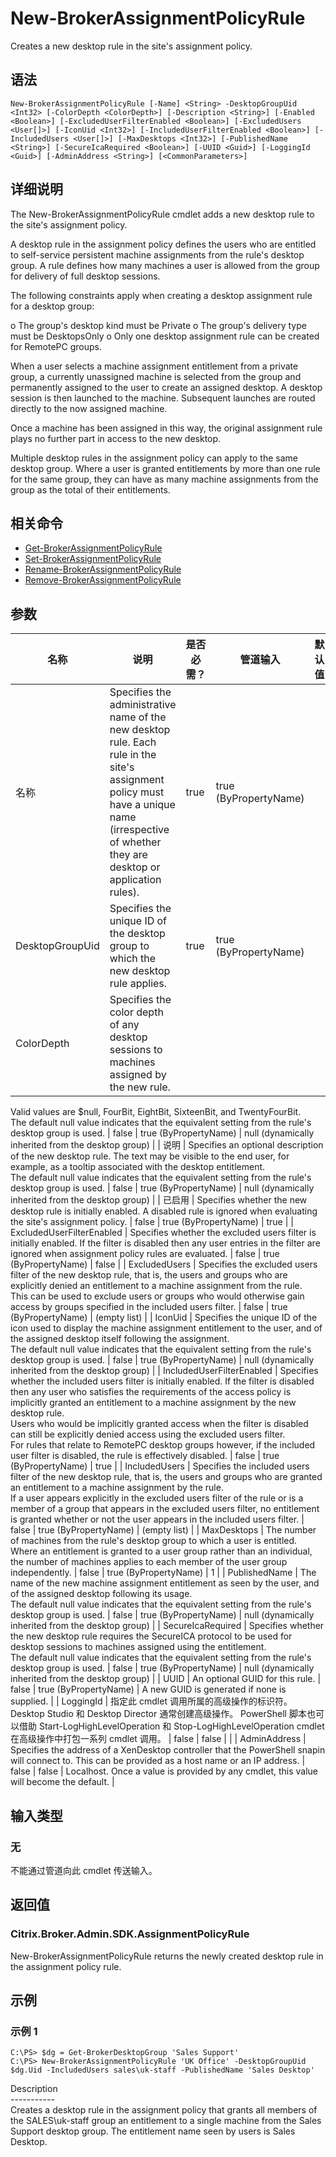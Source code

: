 # New-BrokerAssignmentPolicyRule

Creates a new desktop rule in the site's assignment policy.

## 语法

    New-BrokerAssignmentPolicyRule [-Name] <String> -DesktopGroupUid <Int32> [-ColorDepth <ColorDepth>] [-Description <String>] [-Enabled <Boolean>] [-ExcludedUserFilterEnabled <Boolean>] [-ExcludedUsers <User[]>] [-IconUid <Int32>] [-IncludedUserFilterEnabled <Boolean>] [-IncludedUsers <User[]>] [-MaxDesktops <Int32>] [-PublishedName <String>] [-SecureIcaRequired <Boolean>] [-UUID <Guid>] [-LoggingId <Guid>] [-AdminAddress <String>] [<CommonParameters>]
    

## 详细说明

The New-BrokerAssignmentPolicyRule cmdlet adds a new desktop rule to the site's assignment policy.

A desktop rule in the assignment policy defines the users who are entitled to self-service persistent machine assignments from the rule's desktop group. A rule defines how many machines a user is allowed from the group for delivery of full desktop sessions.

The following constraints apply when creating a desktop assignment rule for a desktop group:

o The group's desktop kind must be Private o The group's delivery type must be DesktopsOnly o Only one desktop assignment rule can be created for RemotePC groups.

When a user selects a machine assignment entitlement from a private group, a currently unassigned machine is selected from the group and permanently assigned to the user to create an assigned desktop. A desktop session is then launched to the machine. Subsequent launches are routed directly to the now assigned machine.

Once a machine has been assigned in this way, the original assignment rule plays no further part in access to the new desktop.

Multiple desktop rules in the assignment policy can apply to the same desktop group. Where a user is granted entitlements by more than one rule for the same group, they can have as many machine assignments from the group as the total of their entitlements.

## 相关命令

- [Get-BrokerAssignmentPolicyRule](Get-BrokerAssignmentPolicyRule.html)
- [Set-BrokerAssignmentPolicyRule](Set-BrokerAssignmentPolicyRule.html)
- [Rename-BrokerAssignmentPolicyRule](Rename-BrokerAssignmentPolicyRule.html)
- [Remove-BrokerAssignmentPolicyRule](Remove-BrokerAssignmentPolicyRule.html)

## 参数

| 名称                        | 说明                                                                                                                                                                                                                                                                                                                                                                                                                                                                                                                                           | 是否必需？ | 管道输入                  | 默认值                                                                                    |
| ------------------------- | -------------------------------------------------------------------------------------------------------------------------------------------------------------------------------------------------------------------------------------------------------------------------------------------------------------------------------------------------------------------------------------------------------------------------------------------------------------------------------------------------------------------------------------------- | ----- | --------------------- | -------------------------------------------------------------------------------------- |
| 名称                        | Specifies the administrative name of the new desktop rule. Each rule in the site's assignment policy must have a unique name (irrespective of whether they are desktop or application rules).                                                                                                                                                                                                                                                                                                                                                | true  | true (ByPropertyName) |                                                                                        |
| DesktopGroupUid           | Specifies the unique ID of the desktop group to which the new desktop rule applies.                                                                                                                                                                                                                                                                                                                                                                                                                                                          | true  | true (ByPropertyName) |                                                                                        |
| ColorDepth                | Specifies the color depth of any desktop sessions to machines assigned by the new rule.  
Valid values are $null, FourBit, EightBit, SixteenBit, and TwentyFourBit.  
The default null value indicates that the equivalent setting from the rule's desktop group is used.                                                                                                                                                                                                                                                                    | false | true (ByPropertyName) | null (dynamically inherited from the desktop group)                                    |
| 说明                        | Specifies an optional description of the new desktop rule. The text may be visible to the end user, for example, as a tooltip associated with the desktop entitlement.  
The default null value indicates that the equivalent setting from the rule's desktop group is used.                                                                                                                                                                                                                                                                 | false | true (ByPropertyName) | null (dynamically inherited from the desktop group)                                    |
| 已启用                       | Specifies whether the new desktop rule is initially enabled. A disabled rule is ignored when evaluating the site's assignment policy.                                                                                                                                                                                                                                                                                                                                                                                                        | false | true (ByPropertyName) | true                                                                                   |
| ExcludedUserFilterEnabled | Specifies whether the excluded users filter is initially enabled. If the filter is disabled then any user entries in the filter are ignored when assignment policy rules are evaluated.                                                                                                                                                                                                                                                                                                                                                      | false | true (ByPropertyName) | false                                                                                  |
| ExcludedUsers             | Specifies the excluded users filter of the new desktop rule, that is, the users and groups who are explicitly denied an entitlement to a machine assignment from the rule.  
This can be used to exclude users or groups who would otherwise gain access by groups specified in the included users filter.                                                                                                                                                                                                                                   | false | true (ByPropertyName) | (empty list)                                                                           |
| IconUid                   | Specifies the unique ID of the icon used to display the machine assignment entitlement to the user, and of the assigned desktop itself following the assignment.  
The default null value indicates that the equivalent setting from the rule's desktop group is used.                                                                                                                                                                                                                                                                       | false | true (ByPropertyName) | null (dynamically inherited from the desktop group)                                    |
| IncludedUserFilterEnabled | Specifies whether the included users filter is initially enabled. If the filter is disabled then any user who satisfies the requirements of the access policy is implicitly granted an entitlement to a machine assignment by the new desktop rule.  
Users who would be implicitly granted access when the filter is disabled can still be explicitly denied access using the excluded users filter.  
For rules that relate to RemotePC desktop groups however, if the included user filter is disabled, the rule is effectively disabled. | false | true (ByPropertyName) | true                                                                                   |
| IncludedUsers             | Specifies the included users filter of the new desktop rule, that is, the users and groups who are granted an entitlement to a machine assignment by the rule.  
If a user appears explicitly in the excluded users filter of the rule or is a member of a group that appears in the excluded users filter, no entitlement is granted whether or not the user appears in the included users filter.                                                                                                                                          | false | true (ByPropertyName) | (empty list)                                                                           |
| MaxDesktops               | The number of machines from the rule's desktop group to which a user is entitled. Where an entitlement is granted to a user group rather than an individual, the number of machines applies to each member of the user group independently.                                                                                                                                                                                                                                                                                                  | false | true (ByPropertyName) | 1                                                                                      |
| PublishedName             | The name of the new machine assignment entitlement as seen by the user, and of the assigned desktop following its usage.  
The default null value indicates that the equivalent setting from the rule's desktop group is used.                                                                                                                                                                                                                                                                                                               | false | true (ByPropertyName) | null (dynamically inherited from the desktop group)                                    |
| SecureIcaRequired         | Specifies whether the new desktop rule requires the SecureICA protocol to be used for desktop sessions to machines assigned using the entitlement.  
The default null value indicates that the equivalent setting from the rule's desktop group is used.                                                                                                                                                                                                                                                                                     | false | true (ByPropertyName) | null (dynamically inherited from the desktop group)                                    |
| UUID                      | An optional GUID for this rule.                                                                                                                                                                                                                                                                                                                                                                                                                                                                                                              | false | true (ByPropertyName) | A new GUID is generated if none is supplied.                                           |
| LoggingId                 | 指定此 cmdlet 调用所属的高级操作的标识符。 Desktop Studio 和 Desktop Director 通常创建高级操作。 PowerShell 脚本也可以借助 Start-LogHighLevelOperation 和 Stop-LogHighLevelOperation cmdlet 在高级操作中打包一系列 cmdlet 调用。                                                                                                                                                                                                                                                                                                                                                              | false | false                 |                                                                                        |
| AdminAddress              | Specifies the address of a XenDesktop controller that the PowerShell snapin will connect to. This can be provided as a host name or an IP address.                                                                                                                                                                                                                                                                                                                                                                                           | false | false                 | Localhost. Once a value is provided by any cmdlet, this value will become the default. |

## 输入类型

### 无

不能通过管道向此 cmdlet 传送输入。

## 返回值

### Citrix.Broker.Admin.SDK.AssignmentPolicyRule

New-BrokerAssignmentPolicyRule returns the newly created desktop rule in the assignment policy rule.

## 示例

### 示例 1

    C:\PS> $dg = Get-BrokerDesktopGroup 'Sales Support'
    C:\PS> New-BrokerAssignmentPolicyRule 'UK Office' -DesktopGroupUid $dg.Uid -IncludedUsers sales\uk-staff -PublishedName 'Sales Desktop'
    

Description  
\---\---\-----  
Creates a desktop rule in the assignment policy that grants all members of the SALES\uk-staff group an entitlement to a single machine from the Sales Support desktop group. The entitlement name seen by users is Sales Desktop.